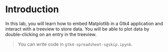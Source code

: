 # Introduction

In this lab, you will learn how to embed Matplotlib in a Gtk4 application and interact with a treeview to store data. You will be able to plot data by double-clicking on an entry in the treeview.

> You can write code in `gtk4-spreadsheet-sgskip.ipynb`.
